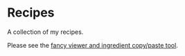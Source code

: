 # Recipes

A collection of my recipes.

Please see the [fancy viewer and ingredient copy/paste tool](https://haftings.github.io/recipes/).
